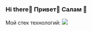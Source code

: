 ### Hi there👋   Привет👋   Салам 👋
Мой стек технологий:
<img src="https://img.shields.io/badge/ЯндексПрактикум.JAVA-6A5ACD?style=for-the-badge&logo=Coveralls&logoColor=black"/>

<!--
**Sibiryaq/Sibiryaq** is a ✨ _special_ ✨ repository because its `README.md` (this file) appears on your GitHub profile.

Here are some ideas to get you started:

- 🔭 I’m currently working on ...
- 🌱 I’m currently learning ...
- 👯 I’m looking to collaborate on ...
- 🤔 I’m looking for help with ...
- 💬 Ask me about ...
- 📫 How to reach me: ...
- 😄 Pronouns: ...
- ⚡ Fun fact: ...
-->
